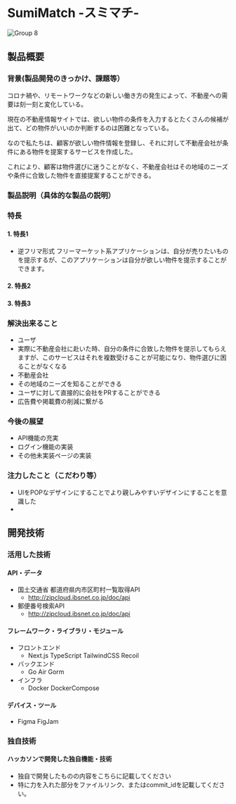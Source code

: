 # SumiMatch -スミマチ-

![Group 8](https://user-images.githubusercontent.com/52590941/197280835-23d40701-68f0-4879-8a9c-db41cb584e4d.png)

## 製品概要
### 背景(製品開発のきっかけ、課題等）
コロナ禍や、リモートワークなどの新しい働き方の発生によって、不動産への需要は刻一刻と変化している。

現在の不動産情報サイトでは、欲しい物件の条件を入力するとたくさんの候補が出て、どの物件がいいのか判断するのは困難となっている。

なので私たちは、顧客が欲しい物件情報を登録し、それに対して不動産会社が条件にある物件を提案するサービスを作成した。

これにより、顧客は物件選びに迷うことがなく、不動産会社はその地域のニーズや条件に合致した物件を直接提案することができる。
### 製品説明（具体的な製品の説明）
### 特長
#### 1. 特長1
- 逆フリマ形式
 フリーマーケット系アプリケーションは、自分が売りたいものを提示するが、このアプリケーションは自分が欲しい物件を提示することができます。
#### 2. 特長2

#### 3. 特長3

### 解決出来ること
- ユーザ
 - 実際に不動産会社に赴いた時、自分の条件に合致した物件を提示してもらえますが、このサービスはそれを複数受けることが可能になり、物件選びに困ることがなくなる
- 不動産会社 
 - その地域のニーズを知ることができる
 - ユーザに対して直接的に会社をPRすることができる
 - 広告費や掲載費の削減に繋がる

### 今後の展望
- API機能の充実
- ログイン機能の実装
- その他未実装ページの実装
### 注力したこと（こだわり等）
* UIをPOPなデザインにすることでより親しみやすいデザインにすることを意識した
* 

## 開発技術
### 活用した技術
#### API・データ
* 国土交通省 都道府県内市区町村一覧取得API
  * http://zipcloud.ibsnet.co.jp/doc/api
* 郵便番号検索API
  * http://zipcloud.ibsnet.co.jp/doc/api

#### フレームワーク・ライブラリ・モジュール
* フロントエンド
  * Next.js TypeScript TailwindCSS Recoil
* バックエンド
  * Go Air Gorm
* インフラ
  * Docker DockerCompose

#### デバイス・ツール
* Figma FigJam

### 独自技術
#### ハッカソンで開発した独自機能・技術
* 独自で開発したものの内容をこちらに記載してください
* 特に力を入れた部分をファイルリンク、またはcommit_idを記載してください。
